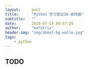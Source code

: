 ```yaml
---
layout:     post
title:      "Python 学习笔记16-装饰器"
subtitle:   ""
date:       2018-07-19 08:57:25
author:     "maratrix"
header-img: "img/about-bg-walle.jpg"
tags:
    - python
---
```


## TODO
